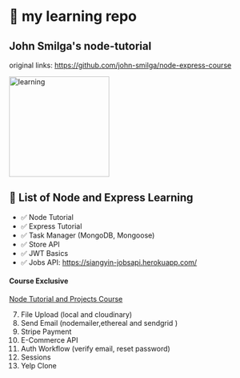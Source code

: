 # 📘 my learning repo 


## John Smilga's node-tutorial
original links: https://github.com/john-smilga/node-express-course


<img src="https://i.giphy.com/media/cQ23bDqzbWbh240xQq/giphy.webp" alt="learning" width="200px">


## 📖 List of Node and Express Learning

- ✅ Node Tutorial
- ✅ Express Tutorial
- ✅ Task Manager (MongoDB, Mongoose)
- ✅ Store API
- ✅ JWT Basics
- ✅ Jobs API: https://siangyin-jobsapi.herokuapp.com/

#### Course Exclusive

[Node Tutorial and Projects Course](https://www.udemy.com/course/nodejs-tutorial-and-projects-course/?referralCode=E94792BEAE9ADD204BC7)

7. File Upload (local and cloudinary)
8. Send Email (nodemailer,ethereal and sendgrid )
9. Stripe Payment
10. E-Commerce API
11. Auth Workflow (verify email, reset password)
12. Sessions
13. Yelp Clone
